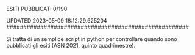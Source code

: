ESITI PUBBLICATI 0/190 

UPDATED 2023-05-09 18:12:29.625204
######################################################

Si tratta di un semplice script in python per controllare quando sono pubblicati gli esiti (ASN 2021, quinto quadrimestre).

